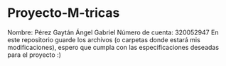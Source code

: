 # Proyecto-M-tricas
Nombre: Pérez Gaytán Ángel Gabriel 
Número de cuenta: 320052947
En este repositorio guarde los archivos (o carpetas donde estará mis modificaciones), espero que cumpla con las especificaciones deseadas para el proyecto :)
